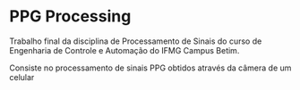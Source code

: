 # PPG Processing

Trabalho final da disciplina de Processamento de Sinais do curso de Engenharia de Controle e Automação do IFMG Campus Betim.

Consiste no processamento de sinais PPG obtidos através da câmera de um celular
